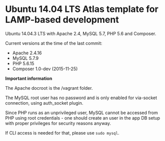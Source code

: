 # Ubuntu 14.04 LTS Atlas template for LAMP-based development

Ubuntu 14.04.3 LTS with Apache 2.4, MySQL 5.7, PHP 5.6 and Composer.

Current versions at the time of the last commit:

- Apache 2.4.16
- MySQL 5.7.9
- PHP 5.6.15
- Composer 1.0-dev (2015-11-25)

**Important information**

The Apache docroot is the /vagrant folder.

The MySQL root user has no password and is only enabled for via-socket connection, using auth_socket plugin.

Since PHP runs as an unprivileged user, MySQL cannot be accessed from PHP using root credentials - one should create an user in the app DB setup with proper privileges for security reasons anyway.

If CLI access is needed for that, please use `sudo mysql`.
